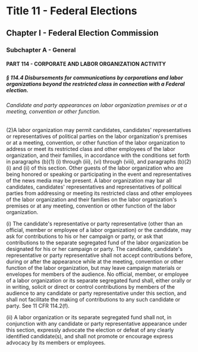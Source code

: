 
# Title 11 - Federal Elections
## Chapter I - Federal Election Commission
### Subchapter A - General
#### PART 114 - CORPORATE AND LABOR ORGANIZATION ACTIVITY
##### § 114.4 Disbursements for communications by corporations and labor organizations beyond the restricted class in connection with a Federal election.
###### Candidate and party appearances on labor organization premises or at a meeting, convention or other function.

(2)A labor organization may permit candidates, candidates' representatives or representatives of political parties on the labor organization's premises or at a meeting, convention, or other function of the labor organization to address or meet its restricted class and other employees of the labor organization, and their families, in accordance with the conditions set forth in paragraphs (b)(1) (i) through (iii), (vi) through (viii), and paragraphs (b)(2) (i) and (ii) of this section. Other guests of the labor organization who are being honored or speaking or participating in the event and representatives of the news media may be present. A labor organization may bar all candidates, candidates' representatives and representatives of political parties from addressing or meeting its restricted class and other employees of the labor organization and their families on the labor organization's premises or at any meeting, convention or other function of the labor organization.

(i) The candidate's representative or party representative (other than an official, member or employee of a labor organization) or the candidate, may ask for contributions to his or her campaign or party, or ask that contributions to the separate segregated fund of the labor organization be designated for his or her campaign or party. The candidate, candidate's representative or party representative shall not accept contributions before, during or after the appearance while at the meeting, convention or other function of the labor organization, but may leave campaign materials or envelopes for members of the audience. No official, member, or employee of a labor organization or its separate segregated fund shall, either orally or in writing, solicit or direct or control contributions by members of the audience to any candidate or party representative under this section, and shall not facilitate the making of contributions to any such candidate or party. See 11 CFR 114.2(f).

(ii) A labor organization or its separate segregated fund shall not, in conjunction with any candidate or party representative appearance under this section, expressly advocate the election or defeat of any clearly identified candidate(s), and shall not promote or encourage express advocacy by its members or employees.
